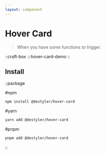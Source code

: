 ```yaml
---
layout: component
---
```


# Hover Card

> When you have some functions to trigger.

::craft-box
:::hover-card-demo
::

## Install

::package

#npm
```bash
npm install @destyler/hover-card
```

#yarn
```bash
yarn add @destyler/hover-card
```

#pnpm
```bash
pnpm add @destyler/hover-card
```

::
